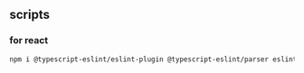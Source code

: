 ## scripts
### for react
```bash
npm i @typescript-eslint/eslint-plugin @typescript-eslint/parser eslint eslint-config-prettier eslint-plugin-prettier eslint-plugin-react prettier
```